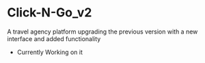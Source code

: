 # Click-N-Go_v2
A travel agency platform upgrading the previous version with a new interface and added functionality
- Currently Working on it 
